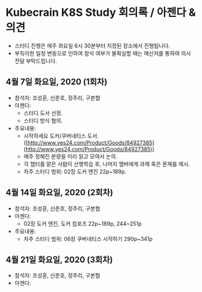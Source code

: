 # Kubecrain K8S Study 회의록 / 아젠다 & 의견
- 스터디 진행은 매주 화요일 6시 30분부터 지정된 장소에서 진행됩니다.
- 부득이한 일정 변동으로 인하여 참석 여부가 불확실할 때는 메신저를 통하여 의사 전달 부탁드립니다.

## 4월 7일 화요일, 2020 (1회차)
- 참석자: 조성훈, 신춘호, 정주리, 구본협
- 아젠다:
  - 스터디 도서 선정.
  - 스터디 방식 협의.
- 주요내용:
  - 시작하세요 도커/쿠버네티스 도서. ([http://www.yes24.com/Product/Goods/84927385](http://www.yes24.com/Product/Goods/84927385))
  - 매주 정해진 분량을 미리 읽고 모여서 논의.
  - 각 챕터를 맡은 사람이 선행학습 후, 나머지 멤버에게 과제 혹은 문제를 제시.
  - 차주 스터디 범위: 02장 도커 엔진 22p~189p.

## 4월 14일 화요일, 2020 (2회차)
- 참석자: 조성훈, 신춘호, 정주리, 구본협
- 아젠다:
  - 02장 도커 엔진, 도커 컴포즈 22p~189p, 244~251p
- 주요내용:
  - 차주 스터디 범위: 06장 쿠버네티스 시작하기 290p~341p 

## 4월 21일 화요일, 2020 (3회차)
- 참석자: 조성훈, 신춘호, 정주리, 구본협
- 아젠다:

